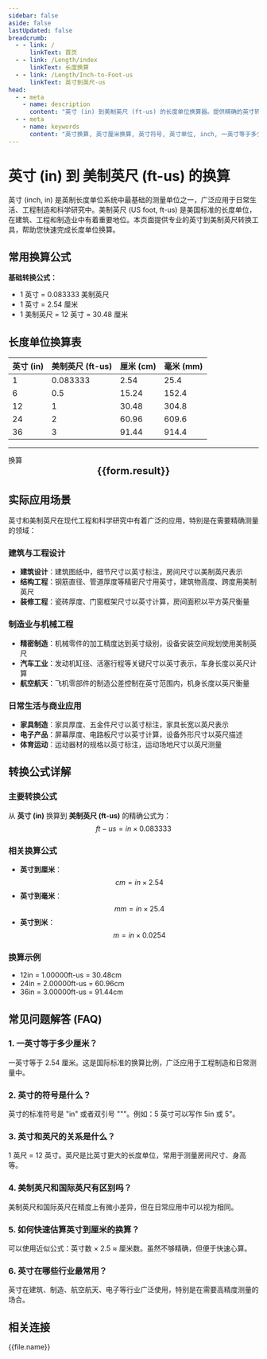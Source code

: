 ```yaml
---
sidebar: false
aside: false
lastUpdated: false
breadcrumb:
  - - link: /
      linkText: 首页
  - - link: /Length/index
      linkText: 长度换算
  - - link: /Length/Inch-to-Foot-us
      linkText: 英寸到英尺-us
head:
  - - meta
    - name: description
      content: "英寸 (in) 到美制英尺 (ft-us) 的长度单位换算器。提供精确的英寸转换美制英尺公式，支持英寸厘米换算、英寸符号识别、inch单位转换等功能。专业的长度单位转换工具。"
  - - meta
    - name: keywords
      content: "英寸换算, 英寸厘米换算, 英寸符号, 英寸单位, inch, 一英寸等于多少厘米, 英寸转换, 长度单位转换器, 单位换算, 英寸和厘米的换算, in单位, 英寸的符号, 英寸英文, inches是什么单位, 英寸缩写, 英寸和英尺, 长度单位换算表"
---
```

# 英寸 (in) 到 美制英尺 (ft-us) 的换算

英寸 (inch, in) 是英制长度单位系统中最基础的测量单位之一，广泛应用于日常生活、工程制造和科学研究中。美制英尺 (US foot, ft-us) 是美国标准的长度单位，在建筑、工程和制造业中有着重要地位。本页面提供专业的英寸到美制英尺转换工具，帮助您快速完成长度单位换算。

## 常用换算公式

**基础转换公式：**
- 1 英寸 = 0.083333 美制英尺
- 1 英寸 = 2.54 厘米
- 1 美制英尺 = 12 英寸 = 30.48 厘米

## 长度单位换算表

| 英寸 (in) | 美制英尺 (ft-us) | 厘米 (cm) | 毫米 (mm) |
|-----------|------------------|-----------|----------|
| 1 | 0.083333 | 2.54 | 25.4 |
| 6 | 0.5 | 15.24 | 152.4 |
| 12 | 1 | 30.48 | 304.8 |
| 24 | 2 | 60.96 | 609.6 |
| 36 | 3 | 91.44 | 914.4 |

---
<script setup>
import { onMounted, reactive, inject, ref } from 'vue'
import { NButton, NForm, NFormItem, NInput, NInputNumber, NSelect, NCard, useMessage,NGrid ,NGi } from 'naive-ui'
import { defineClientComponent } from 'vitepress'
import { Length } from '../files';
const seoKey = ['单位转换器','单位换算','长度单位转换器','长度单位转换','尺寸换算','长度单位换算','长度单位换算表','incho','英寸和英尺的符号','一英寸等于多少cm','一英寸传感器','英寸转化','三英寸','寸和英寸的换算','英寸的单位','in单位','英寸和寸的换算','英寸缩写','一英寸等于多少寸','英寸的英文','英寸英文','inches是什么单位','一英寸多少厘米','一尺等于多少寸','英寸单位符号','一inch等于多少厘米','一寸是多长','英寸和英尺','寸的符号','一寸多长','英寸换厘米','英尺和英寸','寸和英寸','英寸单位','一英寸是多少厘米','英寸和寸','英寸的符号','一英尺','in是什么单位','英寸转换','一英尺等于多少厘米','inch是什么单位','inch to cm','inch换算cm','英寸厘米换算','英寸符号','英寸换算厘米','inch','一英寸等于多少厘米','英寸换算','英寸和厘米的换算']
const convert = inject('convert')

const form = reactive({
  number: null,
  result: '',
  title:'英寸 (in) 到 美制英尺 (ft-us) 的换算'
})

const convertHandler = () => {
  if (form.number !== null && !isNaN(form.number)) {
    const convertedValue = parseFloat(form.number) * 0.083333
    form.result = `${form.number}in = ${convertedValue.toFixed(6)}ft-us`
  } else {
    form.result = '请输入有效的数值。'
  }
}
</script>

<n-form size="large" :model="form">
  <n-form-item label="英寸 (in)">
    <n-input-number v-model:value="form.number" placeholder="输入英寸" style="width: 100%" />
  </n-form-item>
  <n-form-item>
    <n-button type="info" @click="convertHandler" block>换算</n-button>
  </n-form-item>
</n-form>
<n-card 
  :title="form.title"
  :segmented="{
    content: true,
    footer: 'soft',
  }"
>
  <div  style="text-align:center;font-size:20px;">
    <strong>{{form.result}}</strong>
  </div>
  <template #footer>
    <div>
      <span v-for="item of seoKey">{{item}}，</span>
    </div>
  </template>
</n-card>

## 实际应用场景

英寸和美制英尺在现代工程和科学研究中有着广泛的应用，特别是在需要精确测量的领域：

### 建筑与工程设计
- **建筑设计**：建筑图纸中，细节尺寸以英寸标注，房间尺寸以美制英尺表示
- **结构工程**：钢筋直径、管道厚度等精密尺寸用英寸，建筑物高度、跨度用美制英尺
- **装修工程**：瓷砖厚度、门窗框架尺寸以英寸计算，房间面积以平方英尺衡量

### 制造业与机械工程
- **精密制造**：机械零件的加工精度达到英寸级别，设备安装空间规划使用美制英尺
- **汽车工业**：发动机缸径、活塞行程等关键尺寸以英寸表示，车身长度以英尺计算
- **航空航天**：飞机零部件的制造公差控制在英寸范围内，机身长度以英尺衡量

### 日常生活与商业应用
- **家具制造**：家具厚度、五金件尺寸以英寸标注，家具长宽以英尺表示
- **电子产品**：屏幕厚度、电路板尺寸以英寸计算，设备外形尺寸以英尺描述
- **体育运动**：运动器材的规格以英寸标注，运动场地尺寸以英尺测量

## 转换公式详解

### 主要转换公式
从 **英寸 (in)** 换算到 **美制英尺 (ft-us)** 的精确公式为：
$$ ft-us = in \times 0.083333 $$

### 相关换算公式
- **英寸到厘米**：$$ cm = in \times 2.54 $$
- **英寸到毫米**：$$ mm = in \times 25.4 $$
- **英寸到米**：$$ m = in \times 0.0254 $$

### 换算示例
- 12in = 1.00000ft-us = 30.48cm
- 24in = 2.00000ft-us = 60.96cm
- 36in = 3.00000ft-us = 91.44cm

## 常见问题解答 (FAQ)

### 1. 一英寸等于多少厘米？
一英寸等于 2.54 厘米。这是国际标准的换算比例，广泛应用于工程制造和日常测量中。

### 2. 英寸的符号是什么？
英寸的标准符号是 "in" 或者双引号 """。例如：5 英寸可以写作 5in 或 5"。

### 3. 英寸和英尺的关系是什么？
1 英尺 = 12 英寸。英尺是比英寸更大的长度单位，常用于测量房间尺寸、身高等。

### 4. 美制英尺和国际英尺有区别吗？
美制英尺和国际英尺在精度上有微小差异，但在日常应用中可以视为相同。

### 5. 如何快速估算英寸到厘米的换算？
可以使用近似公式：英寸数 × 2.5 ≈ 厘米数。虽然不够精确，但便于快速心算。

### 6. 英寸在哪些行业最常用？
英寸在建筑、制造、航空航天、电子等行业广泛使用，特别是在需要高精度测量的场合。

## 相关连接
<n-grid x-gap="12" :cols="2">
  <n-gi v-for="(file, index) in Length" :key="index">
    <n-button
      text
      tag="a"
      :href="file.path"
      type="info"
    >
      {{file.name}}
    </n-button>
  </n-gi>
</n-grid>